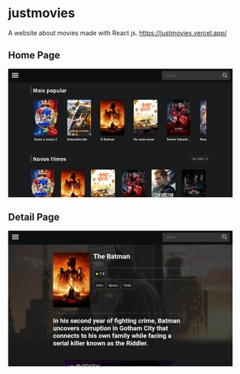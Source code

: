 # justmovies
A website about movies made with React js.
https://justmovies.vercel.app/

## Home Page
![img](https://github.com/JonathanSaan/justmovies/blob/706a95627b6fa2afdfb79c134e3c5d1944900db7/unknown-1-1.png)

## Detail Page
![img](https://github.com/JonathanSaan/justmovies/blob/450a3d1b4ff45a85169a59cca5115b6762e59420/Capture+_2022-05-16-11-17-48-1-1.png)
